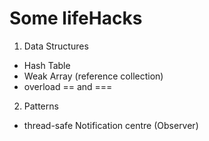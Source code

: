 # Some lifeHacks


1. Data Structures
+ Hash Table
+ Weak Array (reference collection)
+ overload == and ===

2. Patterns 
+ thread-safe Notification centre (Observer)
